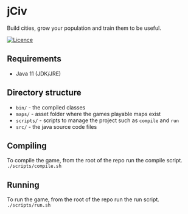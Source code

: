 # jCiv
Build cities, grow your population and train them to be useful.

[![Licence](https://img.shields.io/badge/Licence-ISC-blue.svg)](https://opensource.org/licenses/ISC)

## Requirements
 * Java 11 (JDK/JRE)

## Directory structure
 * `bin/` - the compiled classes
 * `maps/` - asset folder where the games playable maps exist
 * `scripts/` - scripts to manage the project such as `compile` and `run`
 * `src/` - the java source code files

## Compiling
To compile the game, from the root of the repo run the compile script.
```./scripts/compile.sh```

## Running
To run the game, from the root of the repo run the run script.
```./scripts/run.sh```
